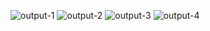 ![output-1](https://user-images.githubusercontent.com/54065778/131610908-3a1dd986-e9db-4a1c-93b9-538725080cc5.png)
![output-2](https://user-images.githubusercontent.com/54065778/131610923-c1f6e900-cdd3-4a65-9b6f-e378fde7e946.png)
![output-3](https://user-images.githubusercontent.com/54065778/131610927-c0890b93-35ce-442e-ae81-5d672cd9c554.png)
![output-4](https://user-images.githubusercontent.com/54065778/131610929-ec8cf01d-eb54-4121-b99e-42dd8c86a0b2.png)
